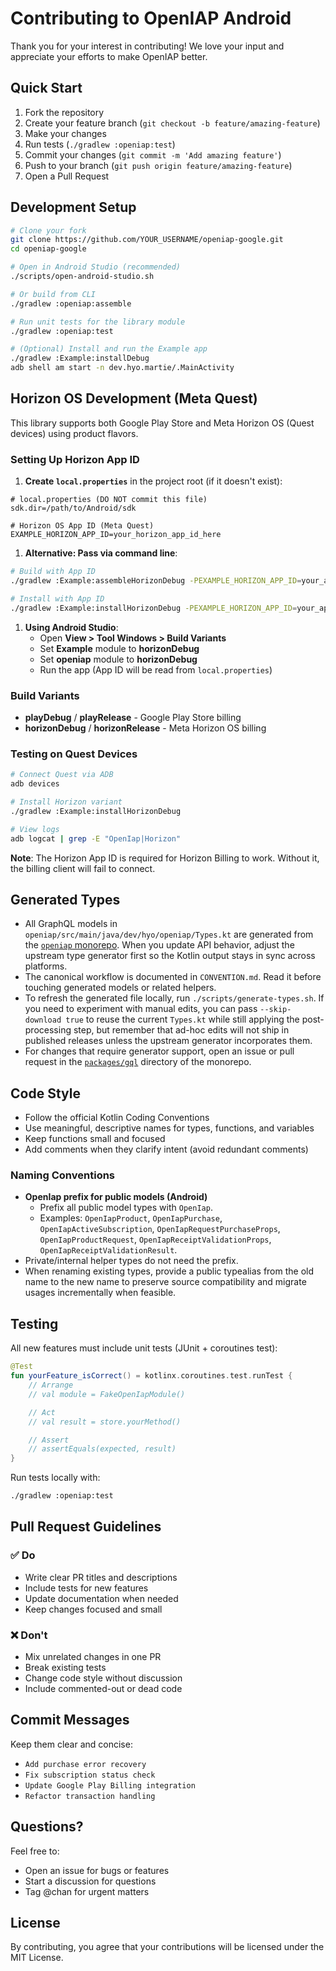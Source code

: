 # Contributing to OpenIAP Android

Thank you for your interest in contributing! We love your input and appreciate your efforts to make OpenIAP better.

## Quick Start

1. Fork the repository
2. Create your feature branch (`git checkout -b feature/amazing-feature`)
3. Make your changes
4. Run tests (`./gradlew :openiap:test`)
5. Commit your changes (`git commit -m 'Add amazing feature'`)
6. Push to your branch (`git push origin feature/amazing-feature`)
7. Open a Pull Request

## Development Setup

```bash
# Clone your fork
git clone https://github.com/YOUR_USERNAME/openiap-google.git
cd openiap-google

# Open in Android Studio (recommended)
./scripts/open-android-studio.sh

# Or build from CLI
./gradlew :openiap:assemble

# Run unit tests for the library module
./gradlew :openiap:test

# (Optional) Install and run the Example app
./gradlew :Example:installDebug
adb shell am start -n dev.hyo.martie/.MainActivity
```

## Horizon OS Development (Meta Quest)

This library supports both Google Play Store and Meta Horizon OS (Quest devices) using product flavors.

### Setting Up Horizon App ID

1. **Create `local.properties`** in the project root (if it doesn't exist):

```properties
# local.properties (DO NOT commit this file)
sdk.dir=/path/to/Android/sdk

# Horizon OS App ID (Meta Quest)
EXAMPLE_HORIZON_APP_ID=your_horizon_app_id_here
```

1. **Alternative: Pass via command line**:

```bash
# Build with App ID
./gradlew :Example:assembleHorizonDebug -PEXAMPLE_HORIZON_APP_ID=your_app_id

# Install with App ID
./gradlew :Example:installHorizonDebug -PEXAMPLE_HORIZON_APP_ID=your_app_id
```

1. **Using Android Studio**:
   - Open **View > Tool Windows > Build Variants**
   - Set **Example** module to **horizonDebug**
   - Set **openiap** module to **horizonDebug**
   - Run the app (App ID will be read from `local.properties`)

### Build Variants

- **playDebug** / **playRelease** - Google Play Store billing
- **horizonDebug** / **horizonRelease** - Meta Horizon OS billing

### Testing on Quest Devices

```bash
# Connect Quest via ADB
adb devices

# Install Horizon variant
./gradlew :Example:installHorizonDebug

# View logs
adb logcat | grep -E "OpenIap|Horizon"
```

**Note**: The Horizon App ID is required for Horizon Billing to work. Without it, the billing client will fail to connect.

## Generated Types

- All GraphQL models in `openiap/src/main/java/dev/hyo/openiap/Types.kt` are generated from the [`openiap` monorepo](https://github.com/hyodotdev/openiap/tree/main/packages/gql). When you update API behavior, adjust the upstream type generator first so the Kotlin output stays in sync across platforms.
- The canonical workflow is documented in `CONVENTION.md`. Read it before touching generated models or related helpers.
- To refresh the generated file locally, run `./scripts/generate-types.sh`. If you need to experiment with manual edits, you can pass `--skip-download true` to reuse the current `Types.kt` while still applying the post-processing step, but remember that ad-hoc edits will not ship in published releases unless the upstream generator incorporates them.
- For changes that require generator support, open an issue or pull request in the [`packages/gql`](https://github.com/hyodotdev/openiap/tree/main/packages/gql) directory of the monorepo.

## Code Style

- Follow the official Kotlin Coding Conventions
- Use meaningful, descriptive names for types, functions, and variables
- Keep functions small and focused
- Add comments when they clarify intent (avoid redundant comments)

### Naming Conventions

- **OpenIap prefix for public models (Android)**
  - Prefix all public model types with `OpenIap`.
  - Examples: `OpenIapProduct`, `OpenIapPurchase`, `OpenIapActiveSubscription`, `OpenIapRequestPurchaseProps`, `OpenIapProductRequest`, `OpenIapReceiptValidationProps`, `OpenIapReceiptValidationResult`.
- Private/internal helper types do not need the prefix.
- When renaming existing types, provide a public typealias from the old name to the new name to preserve source compatibility and migrate usages incrementally when feasible.

## Testing

All new features must include unit tests (JUnit + coroutines test):

```kotlin
@Test
fun yourFeature_isCorrect() = kotlinx.coroutines.test.runTest {
    // Arrange
    // val module = FakeOpenIapModule()

    // Act
    // val result = store.yourMethod()

    // Assert
    // assertEquals(expected, result)
}
```

Run tests locally with:

```bash
./gradlew :openiap:test
```

## Pull Request Guidelines

### ✅ Do

- Write clear PR titles and descriptions
- Include tests for new features
- Update documentation when needed
- Keep changes focused and small

### ❌ Don't

- Mix unrelated changes in one PR
- Break existing tests
- Change code style without discussion
- Include commented-out or dead code

## Commit Messages

Keep them clear and concise:

- `Add purchase error recovery`
- `Fix subscription status check`
- `Update Google Play Billing integration`
- `Refactor transaction handling`

## Questions?

Feel free to:

- Open an issue for bugs or features
- Start a discussion for questions
- Tag @chan for urgent matters

## License

By contributing, you agree that your contributions will be licensed under the MIT License.
